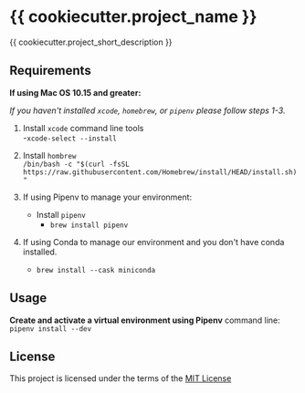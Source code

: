 {{ cookiecutter.project_name }}
===============================

{{ cookiecutter.project_short_description }}

Requirements
------------
__If using Mac OS 10.15 and greater:__

*If you haven't installed `xcode`, `homebrew`, or `pipenv` please follow steps 1-3.*

1. Install `xcode` command line tools<br/>
-`xcode-select --install`

2. Install `hombrew`<br/>
`/bin/bash -c "$(curl -fsSL https://raw.githubusercontent.com/Homebrew/install/HEAD/install.sh)"`

3. If using Pipenv to manage your environment:
   - Install `pipenv`<br/>
     - `brew install pipenv`
4. If using Conda to manage our environment and you don't have conda installed.
   - `brew install --cask miniconda`

Usage
-----

__Create and activate a virtual environment using Pipenv__
command line: `pipenv install --dev`<br/>


 
License
-------
This project is licensed under the terms of the [MIT License](/LICENSE)
